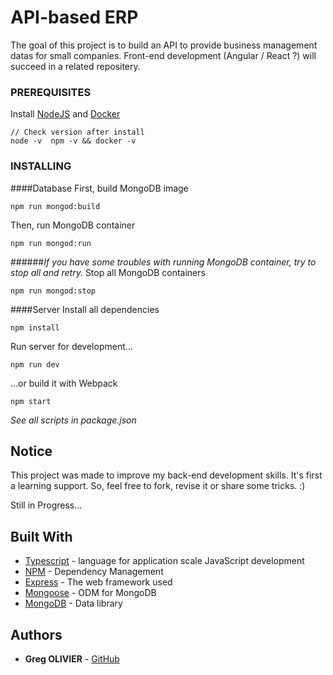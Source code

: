 # API-based ERP 

The goal of this project is to build an API to provide business management datas for small companies.
Front-end development (Angular / React ?) will succeed in a related repositery.

### PREREQUISITES

Install [NodeJS](https://nodejs.org/en/) and [Docker](https://docs.docker.com/install/#nightly-builds)


```
// Check version after install
node -v  npm -v && docker -v

```

### INSTALLING

####Database
First, build MongoDB image
```
npm run mongod:build
```

Then, run MongoDB container
```
npm run mongod:run
```

######*If you have some troubles with running MongoDB container, try to stop all and retry.*
Stop all MongoDB containers
```
npm run mongod:stop
```


####Server
Install all dependencies
```
npm install
```
Run server for development...
```
npm run dev
```
...or build it with Webpack 
```
npm start
```

*See all scripts in package.json*


## Notice

This project was made to improve my back-end development skills.
It's first a learning support.
So, feel free to fork, revise it or share some tricks. :)

Still in Progress...


## Built With

* [Typescript](https://www.typescriptlang.org/docs/home.html) - language for application scale JavaScript development
* [NPM](https://www.npmjs.com/) - Dependency Management
* [Express](http://expressjs.com/fr/starter/installing.html) - The web framework used
* [Mongoose](http://mongoosejs.com/docs/) - ODM for MongoDB
* [MongoDB](https://docs.mongodb.com/) - Data library


## Authors

* **Greg OLIVIER** - [GitHub](https://github.com/greg-olivier)

